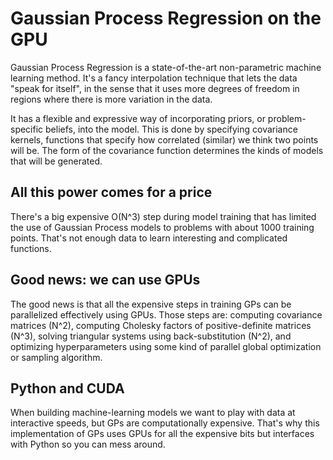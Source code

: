 # Gaussian Process Regression on the GPU

Gaussian Process Regression is a state-of-the-art non-parametric machine learning method. It's a fancy interpolation technique that lets the data "speak for itself", in the sense that it uses more degrees of freedom in regions where there is more variation in the data.

It has a flexible and expressive way of incorporating priors, or problem-specific beliefs, into the model. This is done by specifying covariance kernels, functions that specify how correlated (similar) we think two points will be. The form of the covariance function determines the kinds of models that will be generated.

## All this power comes for a price

There's a big expensive O(N^3) step during model training that has limited the use of Gaussian Process models to problems with about 1000 training points. That's not enough data to learn interesting and complicated functions.

## Good news: we can use GPUs

The good news is that all the expensive steps in training GPs can be parallelized effectively using GPUs. Those steps are: computing covariance matrices (N^2), computing Cholesky factors of positive-definite matrices (N^3), solving triangular systems using back-substitution (N^2), and optimizing hyperparameters using some kind of parallel global optimization or sampling algorithm.

## Python and CUDA

When building machine-learning models we want to play with data at interactive speeds, but GPs are computationally expensive. That's why this implementation of GPs uses GPUs for all the expensive bits but interfaces with Python so you can mess around.
